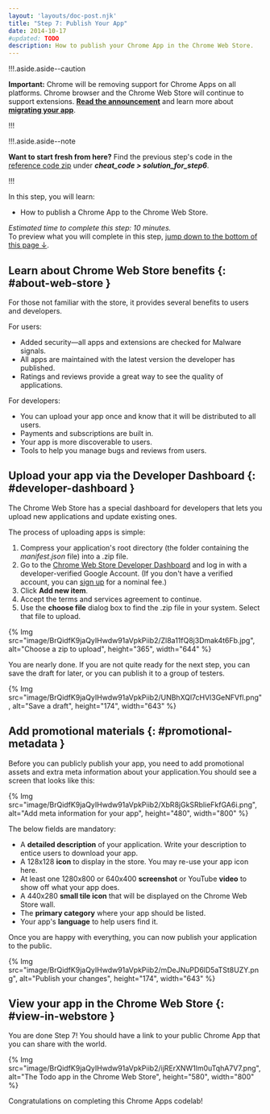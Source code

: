 ```yaml
---
layout: 'layouts/doc-post.njk'
title: "Step 7: Publish Your App"
date: 2014-10-17
#updated: TODO
description: How to publish your Chrome App in the Chrome Web Store.
---
```


!!!.aside.aside--caution

**Important:** Chrome will be removing support for Chrome Apps on all platforms. Chrome browser and
the Chrome Web Store will continue to support extensions. [**Read the announcement**][1] and learn
more about [**migrating your app**][2].

!!!

!!!.aside.aside--note

**Want to start fresh from here?** Find the previous step's code in the [reference code zip][3]
under **_cheat_code > solution_for_step6_**.

!!!

In this step, you will learn:

- How to publish a Chrome App to the Chrome Web Store.

_Estimated time to complete this step: 10 minutes._  
To preview what you will complete in this step, [jump down to the bottom of this page ↓][4].

## Learn about Chrome Web Store benefits {: #about-web-store }

For those not familiar with the store, it provides several benefits to users and developers.

For users:

- Added security—all apps and extensions are checked for Malware signals.
- All apps are maintained with the latest version the developer has published.
- Ratings and reviews provide a great way to see the quality of applications.

For developers:

- You can upload your app once and know that it will be distributed to all users.
- Payments and subscriptions are built in.
- Your app is more discoverable to users.
- Tools to help you manage bugs and reviews from users.

## Upload your app via the Developer Dashboard {: #developer-dashboard }

The Chrome Web Store has a special dashboard for developers that lets you upload new applications
and update existing ones.

The process of uploading apps is simple:

1.  Compress your application's root directory (the folder containing the _manifest.json_ file) into
    a .zip file.
2.  Go to the [Chrome Web Store Developer Dashboard][5] and log in with a developer-verified Google
    Account. (If you don't have a verified account, you can [sign up][6] for a nominal fee.)
3.  Click **Add new item**.
4.  Accept the terms and services agreement to continue.
5.  Use the **choose file** dialog box to find the .zip file in your system. Select that file to
    upload.

{% Img src="image/BrQidfK9jaQyIHwdw91aVpkPiib2/Zl8a11fQ8j3Dmak4t6Fb.jpg", alt="Choose a zip to upload", height="365", width="644" %}

You are nearly done. If you are not quite ready for the next step, you can save the draft for later,
or you can publish it to a group of testers.

{% Img src="image/BrQidfK9jaQyIHwdw91aVpkPiib2/UNBhXQl7cHVl3GeNFVfl.png", alt="Save a draft", height="174", width="643" %}

## Add promotional materials {: #promotional-metadata }

Before you can publicly publish your app, you need to add promotional assets and extra meta
information about your application.You should see a screen that looks like this:

{% Img src="image/BrQidfK9jaQyIHwdw91aVpkPiib2/XbR8jGkSRblieFkfGA6i.png", alt="Add meta information for your app", height="480", width="800" %}

The below fields are mandatory:

- A **detailed description** of your application. Write your description to entice users to download
  your app.
- A 128x128 **icon** to display in the store. You may re-use your app icon here.
- At least one 1280x800 or 640x400 **screenshot** or YouTube **video** to show off what your app
  does.
- A 440x280 **small tile icon** that will be displayed on the Chrome Web Store wall.
- The **primary category** where your app should be listed.
- Your app's **language** to help users find it.

Once you are happy with everything, you can now publish your application to the public.

{% Img src="image/BrQidfK9jaQyIHwdw91aVpkPiib2/mDeJNuPD6lD5aTSt8UZY.png", alt="Publish your changes", height="174", width="643" %}

## View your app in the Chrome Web Store {: #view-in-webstore }

You are done Step 7! You should have a link to your public Chrome App that you can share with the
world.

{% Img src="image/BrQidfK9jaQyIHwdw91aVpkPiib2/ijRErXNW1lm0uTqhA7V7.png", alt="The Todo app in the Chrome Web Store", height="580", width="800" %}

Congratulations on completing this Chrome Apps codelab!

[1]: https://blog.chromium.org/2020/01/moving-forward-from-chrome-apps.html
[2]: /apps/migration
[3]: https://github.com/mangini/io13-codelab/archive/master.zip
[4]: #view-in-webstore
[5]: https://chrome.google.com/webstore/developer/dashboard
[6]: https://chrome.google.com/webstore/developer/about_signup
